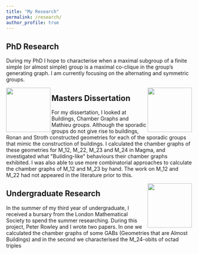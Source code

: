 ```yaml
---
title: "My Research"
permalink: /research/
author_profile: true
---
```


## PhD Research
During my PhD I hope to characterise when a maximal subgroup of a finite simple (or almost simple) group is a maximal co-clique in the group’s generating graph. I am currently focusing on the alternating and symmetric groups.


<img align="right" src="https://veronicakelsey.github.io/images/VV.png" width="120"> <img align="left" src="https://veronicakelsey.github.io/images/Sym4Alt4.png" width="120">

## Masters Dissertation
For my dissertation, I looked at Buildings, Chamber Graphs and Mathieu groups.
Although the sporadic groups do not give rise to buildings, Ronan and Stroth constructed geometries for each of the sporadic groups that mimic the construction of buildings. I calculated the chamber graphs of these geometries for M_12, M_22, M_23 and M_24 in Magma, and investigated what "Building-like" behaviours their chamber graphs exhibited. 
I was also able to use more combinatorial approaches to calculate the chamber graphs of M_12 and M_23 by hand.
The work on M_12 and M_22 had not appeared in the literature prior to this.

<img align="right" src="https://veronicakelsey.github.io/images/m12ink.png" width="120">

## Undergraduate Research
In the summer of my third year of undergraduate, I received a bursary from the London Mathematical Society to spend the summer researching. During this project, Peter Rowley and I wrote two papers. In one we calculated the chamber graphs of some GABs (Geometries that are Almost Buildings) and in the second we characterised the M_24-obits of octad triples
